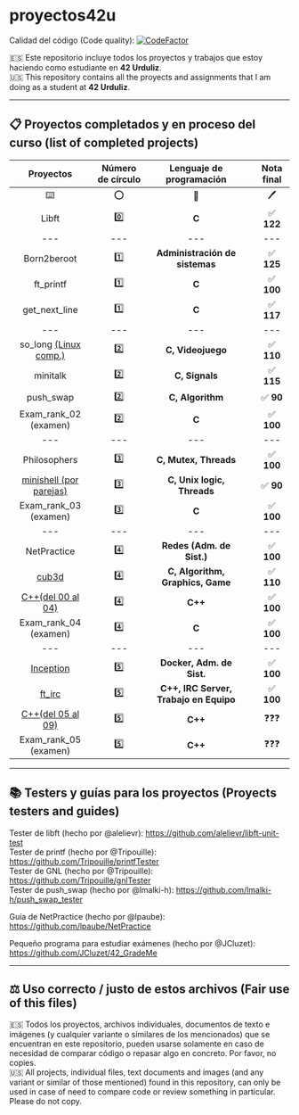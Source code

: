 # proyectos42u

Calidad del código (Code quality): [![CodeFactor](https://www.codefactor.io/repository/github/llopeando/proyectos42u/badge?s=78de944f4586421d1953b3a1ca590ed1e74c1c01)](https://www.codefactor.io/repository/github/llopeando/proyectos42u)

🇪🇸 Este repositorio incluye todos los proyectos y trabajos que estoy haciendo como estudiante en **42 Urduliz**.           
🇺🇸 This repository contains all the proyects and assignments that I am doing as a student at **42 Urduliz**.

-------

## 📋 Proyectos completados y en proceso del curso (list of completed projects)
| Proyectos | Número de círculo | Lenguaje de programación | | Nota final |
| :-------------: | :-------------: | :-------------: | :-------------: | :-------------: |
| ⌨️ | ⭕ | 🧠 | | 🖊️ |
| Libft  | 0️⃣ | **C** | | ✅ **122** |
| --- | --- | --- | | --- | --- |
| Born2beroot | 1️⃣ | **Administración de sistemas**  | | ✅ **125** |
| ft_printf | 1️⃣ | **C** | | ✅ **100** |
| get_next_line | 1️⃣ | **C** | | ✅ **117** |
| --- | --- | --- | | --- | --- |
| so_long [(Linux comp.)](https://github.com/AllPlayed/so_long_for_linux42u) | 2️⃣ | **C, Videojuego** | | ✅ **110** |
| minitalk | 2️⃣ | **C, Signals** | | ✅ **115** |
| push_swap | 2️⃣ | **C, Algorithm** | | ✅ **90** |
| Exam_rank_02 (examen) | 2️⃣ | **C** | | ✅ **100** |
| --- | --- | --- | | --- | --- |
| Philosophers | 3️⃣ | **C, Mutex, Threads** | | ✅ **100** |
| [minishell (por parejas)](https://github.com/AllPlayed/minishell42u) | 3️⃣ | **C, Unix logic, Threads** | | ✅ **90** |
| Exam_rank_03 (examen) | 3️⃣ | **C** | | ✅ **100** |
| --- | --- | --- | | --- | --- |
| NetPractice | 4️⃣ | **Redes (Adm. de Sist.)** | | ✅ **100** |
| [cub3d](https://github.com/ualcibar/cub3d) | 4️⃣ | **C, Algorithm, Graphics, Game** | | ✅ **110** |
| [C++(del 00 al 04)](https://github.com/AllPlayed/cpp42u) | 4️⃣ | **C++** | | ✅ **100** |
| Exam_rank_04 (examen) | 4️⃣ | **C** | | ✅ **100** |
| --- | --- | --- | | --- | --- |
| [Inception](https://github.com/Llopeando/inception42u) | 5️⃣ | **Docker, Adm. de Sist.** | | ✅ **100** |
| [ft_irc](https://github.com/Llopeando/irc42u) | 5️⃣ | **C++, IRC Server, Trabajo en Equipo**  | | ✅ **100** |
| [C++(del 05 al 09)](https://github.com/AllPlayed/cpp42u) | 5️⃣ | **C++** | | ❓❓❓ |
| Exam_rank_05 (examen) | 5️⃣ | **C++** | | ❓❓❓ |

-------

## 📚 Testers y guías para los proyectos (Proyects testers and guides)
Tester de libft (hecho por @alelievr): https://github.com/alelievr/libft-unit-test                    
Tester de printf (hecho por @Tripouille): https://github.com/Tripouille/printfTester                    
Tester de GNL (hecho por @Tripouille): https://github.com/Tripouille/gnlTester                       
Tester de push_swap (hecho por @lmalki-h): https://github.com/lmalki-h/push_swap_tester

Guía de NetPractice (hecho por @lpaube): https://github.com/lpaube/NetPractice

Pequeño programa para estudiar exámenes (hecho por @JCluzet): https://github.com/JCluzet/42_GradeMe

-------

## ⚖️ Uso correcto / justo de estos archivos (Fair use of this files)
🇪🇸 Todos los proyectos, archivos individuales, documentos de texto e imágenes (y cualquier variante o similares de los mencionados) que se encuentran en este repositorio, pueden usarse solamente en caso de necesidad de comparar código o repasar algo en concreto. Por favor, no copies.              
🇺🇸 All projects, individual files, text documents and images (and any variant or similar of those mentioned) found in this repository, can only be used in case of need to compare code or review something in particular. Please do not copy.
